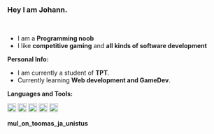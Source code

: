### Hey I am  Johann.

<br />

- I am a **Programming noob** 
- I like **competitive gaming** and  **all kinds of software development**


**Personal Info:**

- I am currently a student of **TPT**.
- Currently learning **Web development and GameDev**. 

**Languages and Tools:**  

<code><img height="20" src="https://cdn.jsdelivr.net/npm/simple-icons@3.12.2/icons/javascript.svg"></code>
<code><img height="20" src="https://cdn.jsdelivr.net/npm/simple-icons@3.12.2/icons/React.svg"></code>
<code><img height="20" src="https://cdn.jsdelivr.net/npm/simple-icons@3.12.2/icons/git.svg"></code>
<code><img height="20" src="https://cdn.jsdelivr.net/npm/simple-icons@3.12.2/icons/mysql.svg"></code>
<code><img height="20" src="https://cdn.jsdelivr.net/npm/simple-icons@3.12.2/icons/vuejs.svg"></code>
<!--END_SECTION:waka-->

**mul_on_toomas_ja_unistus**